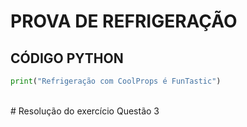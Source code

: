 # PROVA DE REFRIGERAÇÃO
## CÓDIGO PYTHON

```python
print("Refrigeração com CoolProps é FunTastic")

```
<br>
# Resolução do exercício Questão 3

